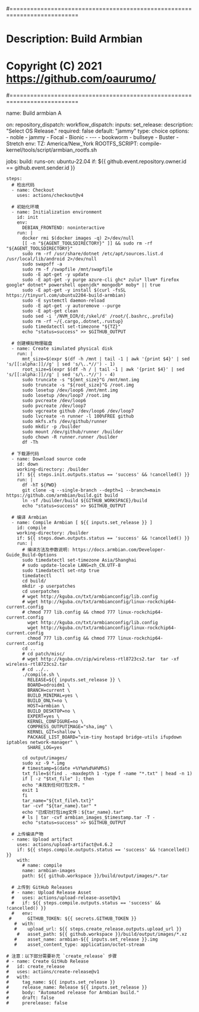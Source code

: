 
#==========================================================================
# Description: Build Armbian
# Copyright (C) 2021 https://github.com/oaurumo/
#==========================================================================

name: Build armbian A

on:
  repository_dispatch:
  workflow_dispatch:
    inputs:
      set_release:
        description: "Select OS Release."
        required: false
        default: "jammy"
        type: choice
        options:          
          - noble
          - jammy
          - Focal
          - Bionic
          - ---
          - bookworm
          - bullseye
          - Buster
          - Stretch
env:
  TZ: America/New_York
  ROOTFS_SCRIPT: compile-kernel/tools/script/armbian_rootfs.sh

jobs:
  build:
    runs-on: ubuntu-22.04
    if: ${{ github.event.repository.owner.id == github.event.sender.id }}

    steps:
      # 检出代码
      - name: Checkout
        uses: actions/checkout@v4

      # 初始化环境
      - name: Initialization environment
        id: init
        env:
          DEBIAN_FRONTEND: noninteractive
        run: |
          docker rmi $(docker images -q) 2>/dev/null
          [[ -n "${AGENT_TOOLSDIRECTORY}" ]] && sudo rm -rf "${AGENT_TOOLSDIRECTORY}"
          sudo rm -rf /usr/share/dotnet /etc/apt/sources.list.d /usr/local/lib/android 2>/dev/null
          sudo swapoff -a
          sudo rm -f /swapfile /mnt/swapfile
          sudo -E apt-get -y update
          sudo -E apt-get -y purge azure-cli ghc* zulu* llvm* firefox google* dotnet* powershell openjdk* mongodb* moby* || true
          sudo -E apt-get -y install $(curl -fsSL https://tinyurl.com/ubuntu2204-build-armbian)
          sudo -E systemctl daemon-reload
          sudo -E apt-get -y autoremove --purge
          sudo -E apt-get clean
          sudo sed -i '/NVM_DIR/d;/skel/d' /root/{.bashrc,.profile}
          sudo rm -rf ~/{.cargo,.dotnet,.rustup}
          sudo timedatectl set-timezone "${TZ}"
          echo "status=success" >> $GITHUB_OUTPUT

      # 创建模拟物理磁盘
      - name: Create simulated physical disk
        run: |
          mnt_size=$(expr $(df -h /mnt | tail -1 | awk '{print $4}' | sed 's/[[:alpha:]]//g' | sed 's/\..*//') - 1)
          root_size=$(expr $(df -h / | tail -1 | awk '{print $4}' | sed 's/[[:alpha:]]//g' | sed 's/\..*//') - 4)
          sudo truncate -s "${mnt_size}"G /mnt/mnt.img
          sudo truncate -s "${root_size}"G /root.img
          sudo losetup /dev/loop6 /mnt/mnt.img
          sudo losetup /dev/loop7 /root.img
          sudo pvcreate /dev/loop6
          sudo pvcreate /dev/loop7
          sudo vgcreate github /dev/loop6 /dev/loop7
          sudo lvcreate -n runner -l 100%FREE github
          sudo mkfs.xfs /dev/github/runner
          sudo mkdir -p /builder
          sudo mount /dev/github/runner /builder
          sudo chown -R runner.runner /builder
          df -Th

      # 下载源代码
      - name: Download source code
        id: down
        working-directory: /builder
        if: ${{ steps.init.outputs.status == 'success' && !cancelled() }}
        run: |
          df -hT ${PWD}
          git clone -q --single-branch --depth=1 --branch=main https://github.com/armbian/build.git build
          ln -sf /builder/build ${GITHUB_WORKSPACE}/build
          echo "status=success" >> $GITHUB_OUTPUT

      # 编译 Armbian
      - name: Compile Armbian [ ${{ inputs.set_release }} ]
        id: compile
        working-directory: /builder
        if: ${{ steps.down.outputs.status == 'success' && !cancelled() }}
        run: |
          # 编译方法及参数说明: https://docs.armbian.com/Developer-Guide_Build-Options
          sudo timedatectl set-timezone Asia/Shanghai
          # sudo update-locale LANG=zh_CN.UTF-8
          sudo timedatectl set-ntp true
          timedatectl
          cd build/
          mkdir -p userpatches
          cd userpatches          
          # wget http://kguba.cn/txt/armbianconfig/lib.config
          # wget http://kguba.cn/txt/armbianconfig/linux-rockchip64-current.config
          # chmod 777 lib.config && chmod 777 linux-rockchip64-current.config
            wget http://kguba.cn/txt/armbianconfig/lib.config
            wget http://kguba.cn/txt/armbianconfig/linux-rockchip64-current.config
            chmod 777 lib.config && chmod 777 linux-rockchip64-current.config
          cd ..
          # cd patch/misc/
          # wget http://kguba.cn/zip/wireless-rtl8723cs2.tar  tar -xf wireless-rtl8723cs2.tar
          # cd ../..          
          ./compile.sh \
            RELEASE=${{ inputs.set_release }} \
            BOARD=odroidm1 \
            BRANCH=current \
            BUILD_MINIMAL=yes \
            BUILD_ONLY=no \
            HOST=armbian \
            BUILD_DESKTOP=no \
            EXPERT=yes \
            KERNEL_CONFIGURE=no \
            COMPRESS_OUTPUTIMAGE="sha,img" \
            KERNEL_GIT=shallow \
            PACKAGE_LIST_BOARD="vim-tiny hostapd bridge-utils ifupdown iptables network-manager" \
            SHARE_LOG=yes

          cd output/images/          
          sudo xz -9 *.img
          # timestamp=$(date +%Y%m%d%H%M%S)
          txt_file=$(find . -maxdepth 1 -type f -name "*.txt" | head -n 1)
          if [ -z "$txt_file" ]; then
          echo "未找到任何打包文件。"
          exit 1
          fi
          tar_name="${txt_file%.txt}"           
          tar -cvf "${tar_name}.tar" *
          echo "已成功打包img文件：${tar_name}.tar"
          # ls | tar -cvf armbian_images_$timestamp.tar -T -   
          echo "status=success" >> $GITHUB_OUTPUT

      # 上传编译产物         
      - name: Upload artifact
        uses: actions/upload-artifact@v4.6.2
        if: ${{ steps.compile.outputs.status == 'success' && !cancelled() }}
        with:
          # name: compile
          name: armbian-images
          path: ${{ github.workspace }}/build/output/images/*.tar

      # 上传到 GitHub Releases
      # - name: Upload Release Asset
      #   uses: actions/upload-release-asset@v1
      #   if: ${{ steps.compile.outputs.status == 'success' && !cancelled() }}
      #   env:
     #      GITHUB_TOKEN: ${{ secrets.GITHUB_TOKEN }}
       #  with:
       #    upload_url: ${{ steps.create_release.outputs.upload_url }}
        #   asset_path: ${{ github.workspace }}/build/output/images/*.xz
       #    asset_name: armbian-${{ inputs.set_release }}.img
       #    asset_content_type: application/octet-stream

    # 注意：以下部分需要补充 `create_release` 步骤
    # - name: Create GitHub Release
    #   id: create_release
    #   uses: actions/create-release@v1
    #   with:
    #     tag_name: ${{ inputs.set_release }}
    #     release_name: Release ${{ inputs.set_release }}
    #     body: "Automated release for Armbian build."
    #     draft: false
    #     prerelease: false
